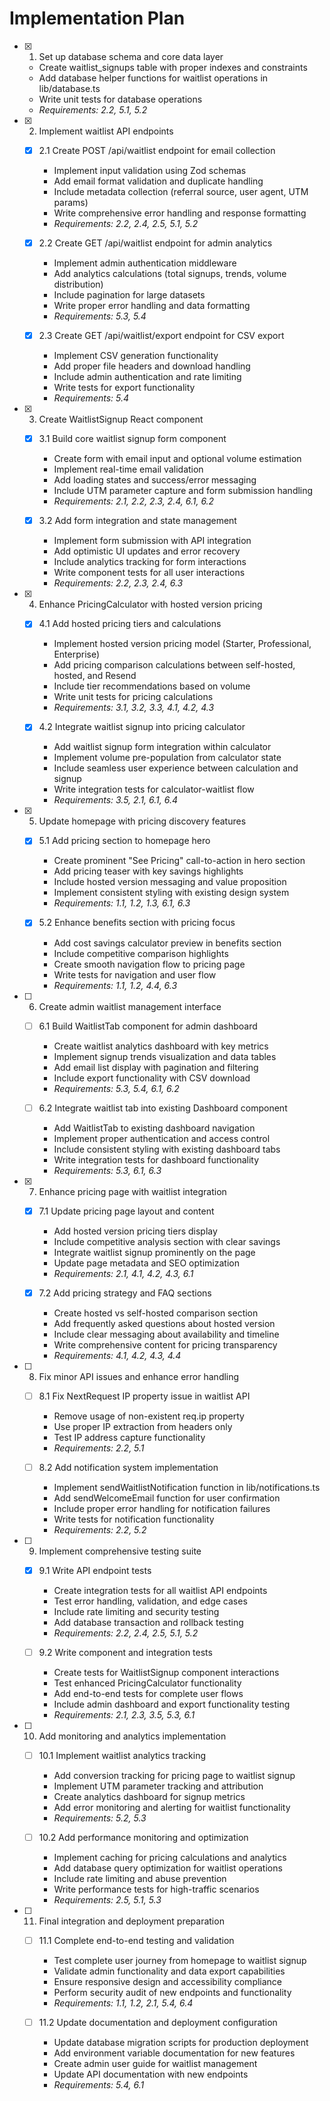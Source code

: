 # Implementation Plan

- [x] 1. Set up database schema and core data layer
  - Create waitlist_signups table with proper indexes and constraints
  - Add database helper functions for waitlist operations in lib/database.ts
  - Write unit tests for database operations
  - _Requirements: 2.2, 5.1, 5.2_

- [x] 2. Implement waitlist API endpoints
  - [x] 2.1 Create POST /api/waitlist endpoint for email collection
    - Implement input validation using Zod schemas
    - Add email format validation and duplicate handling
    - Include metadata collection (referral source, user agent, UTM params)
    - Write comprehensive error handling and response formatting
    - _Requirements: 2.2, 2.4, 2.5, 5.1, 5.2_

  - [x] 2.2 Create GET /api/waitlist endpoint for admin analytics
    - Implement admin authentication middleware
    - Add analytics calculations (total signups, trends, volume distribution)
    - Include pagination for large datasets
    - Write proper error handling and data formatting
    - _Requirements: 5.3, 5.4_

  - [x] 2.3 Create GET /api/waitlist/export endpoint for CSV export
    - Implement CSV generation functionality
    - Add proper file headers and download handling
    - Include admin authentication and rate limiting
    - Write tests for export functionality
    - _Requirements: 5.4_

- [x] 3. Create WaitlistSignup React component
  - [x] 3.1 Build core waitlist signup form component
    - Create form with email input and optional volume estimation
    - Implement real-time email validation
    - Add loading states and success/error messaging
    - Include UTM parameter capture and form submission handling
    - _Requirements: 2.1, 2.2, 2.3, 2.4, 6.1, 6.2_

  - [x] 3.2 Add form integration and state management
    - Implement form submission with API integration
    - Add optimistic UI updates and error recovery
    - Include analytics tracking for form interactions
    - Write component tests for all user interactions
    - _Requirements: 2.2, 2.3, 2.4, 6.3_

- [x] 4. Enhance PricingCalculator with hosted version pricing
  - [x] 4.1 Add hosted pricing tiers and calculations
    - Implement hosted version pricing model (Starter, Professional, Enterprise)
    - Add pricing comparison calculations between self-hosted, hosted, and Resend
    - Include tier recommendations based on volume
    - Write unit tests for pricing calculations
    - _Requirements: 3.1, 3.2, 3.3, 4.1, 4.2, 4.3_

  - [x] 4.2 Integrate waitlist signup into pricing calculator
    - Add waitlist signup form integration within calculator
    - Implement volume pre-population from calculator state
    - Include seamless user experience between calculation and signup
    - Write integration tests for calculator-waitlist flow
    - _Requirements: 3.5, 2.1, 6.1, 6.4_

- [x] 5. Update homepage with pricing discovery features
  - [x] 5.1 Add pricing section to homepage hero
    - Create prominent "See Pricing" call-to-action in hero section
    - Add pricing teaser with key savings highlights
    - Include hosted version messaging and value proposition
    - Implement consistent styling with existing design system
    - _Requirements: 1.1, 1.2, 1.3, 6.1, 6.3_

  - [x] 5.2 Enhance benefits section with pricing focus
    - Add cost savings calculator preview in benefits section
    - Include competitive comparison highlights
    - Create smooth navigation flow to pricing page
    - Write tests for navigation and user flow
    - _Requirements: 1.1, 1.2, 4.4, 6.3_

- [ ] 6. Create admin waitlist management interface
  - [ ] 6.1 Build WaitlistTab component for admin dashboard
    - Create waitlist analytics dashboard with key metrics
    - Implement signup trends visualization and data tables
    - Add email list display with pagination and filtering
    - Include export functionality with CSV download
    - _Requirements: 5.3, 5.4, 6.1, 6.2_

  - [ ] 6.2 Integrate waitlist tab into existing Dashboard component
    - Add WaitlistTab to existing dashboard navigation
    - Implement proper authentication and access control
    - Include consistent styling with existing dashboard tabs
    - Write integration tests for dashboard functionality
    - _Requirements: 5.3, 6.1, 6.3_

- [x] 7. Enhance pricing page with waitlist integration
  - [x] 7.1 Update pricing page layout and content
    - Add hosted version pricing tiers display
    - Include competitive analysis section with clear savings
    - Integrate waitlist signup prominently on the page
    - Update page metadata and SEO optimization
    - _Requirements: 2.1, 4.1, 4.2, 4.3, 6.1_

  - [x] 7.2 Add pricing strategy and FAQ sections
    - Create hosted vs self-hosted comparison section
    - Add frequently asked questions about hosted version
    - Include clear messaging about availability and timeline
    - Write comprehensive content for pricing transparency
    - _Requirements: 4.1, 4.2, 4.3, 4.4_

- [ ] 8. Fix minor API issues and enhance error handling
  - [ ] 8.1 Fix NextRequest IP property issue in waitlist API
    - Remove usage of non-existent req.ip property
    - Use proper IP extraction from headers only
    - Test IP address capture functionality
    - _Requirements: 2.2, 5.1_

  - [ ] 8.2 Add notification system implementation
    - Implement sendWaitlistNotification function in lib/notifications.ts
    - Add sendWelcomeEmail function for user confirmation
    - Include proper error handling for notification failures
    - Write tests for notification functionality
    - _Requirements: 2.2, 5.2_

- [ ] 9. Implement comprehensive testing suite
  - [x] 9.1 Write API endpoint tests
    - Create integration tests for all waitlist API endpoints
    - Test error handling, validation, and edge cases
    - Include rate limiting and security testing
    - Add database transaction and rollback testing
    - _Requirements: 2.2, 2.4, 2.5, 5.1, 5.2_

  - [ ] 9.2 Write component and integration tests
    - Create tests for WaitlistSignup component interactions
    - Test enhanced PricingCalculator functionality
    - Add end-to-end tests for complete user flows
    - Include admin dashboard and export functionality testing
    - _Requirements: 2.1, 2.3, 3.5, 5.3, 6.1_

- [ ] 10. Add monitoring and analytics implementation
  - [ ] 10.1 Implement waitlist analytics tracking
    - Add conversion tracking for pricing page to waitlist signup
    - Implement UTM parameter tracking and attribution
    - Create analytics dashboard for signup metrics
    - Add error monitoring and alerting for waitlist functionality
    - _Requirements: 5.2, 5.3_

  - [ ] 10.2 Add performance monitoring and optimization
    - Implement caching for pricing calculations and analytics
    - Add database query optimization for waitlist operations
    - Include rate limiting and abuse prevention
    - Write performance tests for high-traffic scenarios
    - _Requirements: 2.5, 5.1, 5.3_

- [ ] 11. Final integration and deployment preparation
  - [ ] 11.1 Complete end-to-end testing and validation
    - Test complete user journey from homepage to waitlist signup
    - Validate admin functionality and data export capabilities
    - Ensure responsive design and accessibility compliance
    - Perform security audit of new endpoints and functionality
    - _Requirements: 1.1, 1.2, 2.1, 5.4, 6.4_

  - [ ] 11.2 Update documentation and deployment configuration
    - Update database migration scripts for production deployment
    - Add environment variable documentation for new features
    - Create admin user guide for waitlist management
    - Update API documentation with new endpoints
    - _Requirements: 5.4, 6.1_